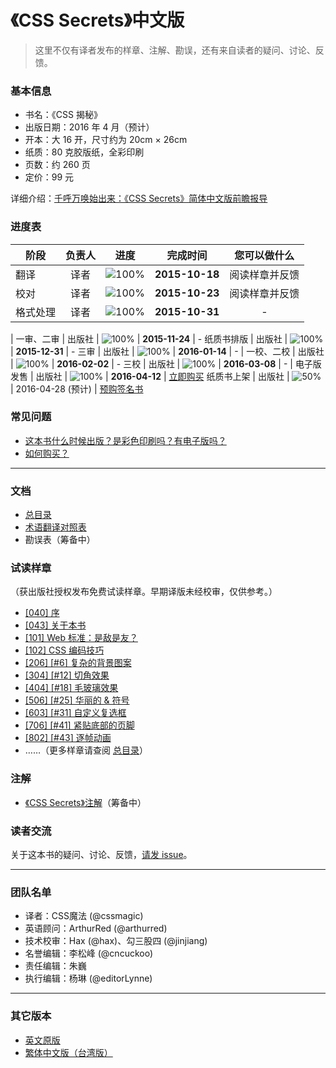 # 《CSS Secrets》中文版

> 这里不仅有译者发布的样章、注解、勘误，还有来自读者的疑问、讨论、反馈。

### 基本信息 <a name="basic">&nbsp;</a>

* 书名：《CSS 揭秘》
* 出版日期：2016 年 4 月（预计）
* 开本：大 16 开，尺寸约为 20cm × 26cm
* 纸质：80 克胶版纸，全彩印刷
* 页数：约 260 页
* 定价：99 元

详细介绍：[千呼万唤始出来：《CSS Secrets》简体中文版前瞻报导](http://www.cssmagic.net/blog/wx/15)

### 进度表 <a name="progress">&nbsp;</a>

阶段 | 负责人 | 进度 | 完成时间 | 您可以做什么
---|:---:|---|:---:|:---:
翻译 | 译者 | ![100%](http://progressed.io/bar/100) | **2015-10-18** | 阅读样章并反馈
校对 | 译者 | ![100%](http://progressed.io/bar/100) | **2015-10-23** | 阅读样章并反馈
格式处理 | 译者 | ![100%](http://progressed.io/bar/100) | **2015-10-31** | -
|
一审、二审 | 出版社 | ![100%](http://progressed.io/bar/100) | **2015-11-24** | -
纸质书排版 | 出版社 | ![100%](http://progressed.io/bar/100) | **2015-12-31** | -
三审 | 出版社 | ![100%](http://progressed.io/bar/100) | **2016-01-14** | -
|
一校、二校 | 出版社 | ![100%](http://progressed.io/bar/100) | **2016-02-02** | -
三校 | 出版社 | ![100%](http://progressed.io/bar/100) | **2016-03-08** | -
|
电子版发售 | 出版社 | ![100%](http://progressed.io/bar/100) | **2016-04-12** | [立即购买](https://github.com/cssmagic/CSS-Secrets/issues/27#e-book)
纸质书上架 | 出版社 | ![50%](http://progressed.io/bar/50) | 2016-04-28 (预计) | [预购签名书](https://github.com/cssmagic/CSS-Secrets/issues/27#signature)

### 常见问题 <a name="faq">&nbsp;</a>

* [这本书什么时候出版？是彩色印刷吗？有电子版吗？](https://github.com/cssmagic/CSS-Secrets/issues/16)
* [如何购买？](https://github.com/cssmagic/CSS-Secrets/issues/27)

***

### 文档

* [总目录](https://github.com/cssmagic/CSS-Secrets/issues/17)
* [术语翻译对照表](https://github.com/cssmagic/CSS-Secrets/issues/1)
* 勘误表（筹备中）

### 试读样章 <a name="preview">&nbsp;</a>

（获出版社授权发布免费试读样章。早期译版未经校审，仅供参考。）

* [[040] 序](https://github.com/cssmagic/CSS-Secrets/issues/5)
* [[043] 关于本书](https://github.com/cssmagic/CSS-Secrets/issues/15)
* [[101] Web 标准：是敌是友？](https://github.com/cssmagic/CSS-Secrets/issues/7)
* [[102] CSS 编码技巧](https://github.com/cssmagic/CSS-Secrets/issues/8)
* [[206] [#6] 复杂的背景图案](https://github.com/cssmagic/CSS-Secrets/issues/10)
* [[304] [#12] 切角效果](https://github.com/cssmagic/CSS-Secrets/issues/11)
* [[404] [#18] 毛玻璃效果](https://github.com/cssmagic/CSS-Secrets/issues/12)
* [[506] [#25] 华丽的 & 符号](https://github.com/cssmagic/CSS-Secrets/issues/13)
* [[603] [#31] 自定义复选框](https://github.com/cssmagic/CSS-Secrets/issues/14)
* [[706] [#41] 紧贴底部的页脚](https://github.com/cssmagic/CSS-Secrets/issues/18)
* [[802] [#43] 逐帧动画](https://github.com/cssmagic/CSS-Secrets/issues/22)
* ……（更多样章请查阅 [总目录](https://github.com/cssmagic/CSS-Secrets/issues/17)）

### 注解

* [《CSS Secrets》注解](https://github.com/cssmagic/CSS-Secrets/tree/master/notes)（筹备中）

### 读者交流

关于这本书的疑问、讨论、反馈，[请发 issue](https://github.com/cssmagic/CSS-Secrets/issues)。

***

### 团队名单 <a name="team">&nbsp;</a>

* 译者：CSS魔法 (@cssmagic)
* 英语顾问：ArthurRed (@arthurred)
* 技术校审：Hax (@hax)、勾三股四 (@jinjiang)
* 名誉编辑：李松峰 (@cncuckoo)
* 责任编辑：朱巍
* 执行编辑：杨琳 (@editorLynne)

***

### 其它版本

* [英文原版](https://books.google.com.hk/books?id=nokNCgAAQBAJ&printsec=frontcover)
* [繁体中文版（台湾版）](https://github.com/cssmagic/CSS-Secrets/issues/24)
